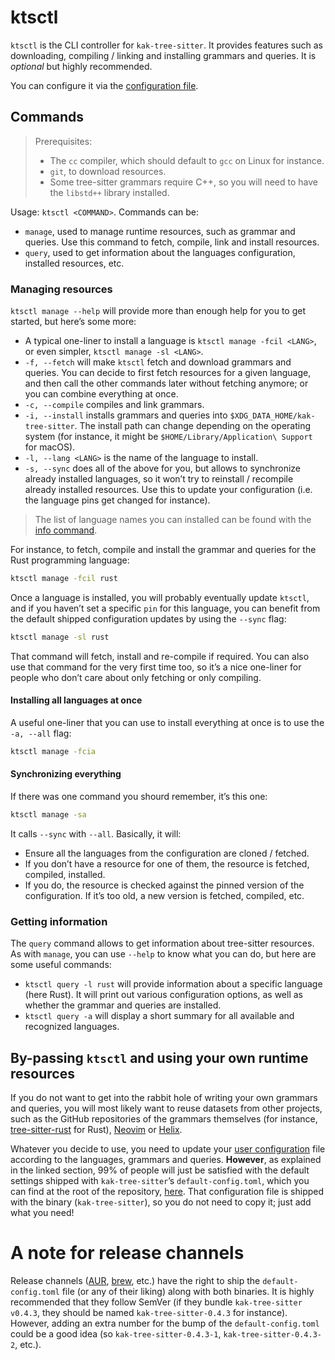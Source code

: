 # ktsctl

`ktsctl` is the CLI controller for `kak-tree-sitter`. It provides features such as downloading, compiling / linking and
installing grammars and queries. It is _optional_ but highly recommended.

You can configure it via the [configuration file](configuration.md).

## Commands

> Prerequisites:
>
> - The `cc` compiler, which should default to `gcc` on Linux for instance.
> - `git`, to download resources.
> - Some tree-sitter grammars require C++, so you will need to have the `libstd++` library installed.

Usage: `ktsctl <COMMAND>`. Commands can be:

- `manage`, used to manage runtime resources, such as grammar and queries. Use this command to fetch, compile, link
  and install resources.
- `query`, used to get information about the languages configuration, installed resources, etc.

### Managing resources

`ktsctl manage --help` will provide more than enough help for you to get started, but here’s some more:

- A typical one-liner to install a language is `ktsctl manage -fcil <LANG>`, or even simpler,
  `ktsctl manage -sl <LANG>`.
- `-f, --fetch` will make `ktsctl` fetch and download grammars and queries. You can decide to first fetch resources for
  a given language, and then call the other commands later without fetching anymore; or you can combine everything at
  once.
- `-c, --compile` compiles and link grammars.
- `-i, --install` installs grammars and queries into `$XDG_DATA_HOME/kak-tree-sitter`. The install path can change
  depending on the operating system (for instance, it might be `$HOME/Library/Application\ Support` for macOS).
- `-l, --lang <LANG>` is the name of the language to install.
- `-s, --sync` does all of the above for you, but allows to synchronize already installed languages, so it won’t try
  to reinstall / recompile already installed resources. Use this to update your configuration (i.e. the language pins
  get changed for instance).

> The list of language names you can installed can be found with the [info command](#getting-information).

For instance, to fetch, compile and install the grammar and queries for the Rust programming language:

```sh
ktsctl manage -fcil rust
```

Once a language is installed, you will probably eventually update `ktsctl`, and if you haven’t set a specific `pin` for
this language, you can benefit from the default shipped configuration updates by using the `--sync` flag:

```sh
ktsctl manage -sl rust
```

That command will fetch, install and re-compile if required. You can also use that command for the very first time too,
so it’s a nice one-liner for people who don’t care about only fetching or only compiling.

#### Installing all languages at once

A useful one-liner that you can use to install everything at once is to use the `-a, --all` flag:

```bash
ktsctl manage -fcia
```

#### Synchronizing everything

If there was one command you shourd remember, it’s this one:

```sh
ktsctl manage -sa
```

It calls `--sync` with `--all`. Basically, it will:

- Ensure all the languages from the configuration are cloned / fetched.
- If you don’t have a resource for one of them, the resource is fetched, compiled, installed.
- If you do, the resource is checked against the pinned version of the configuration. If it’s too old, a new version
  is fetched, compiled, etc.

### Getting information

The `query` command allows to get information about tree-sitter resources. As with `manage`, you can use `--help` to
know what you can do, but here are some useful commands:

- `ktsctl query -l rust` will provide information about a specific language (here Rust). It will print out various
  configuration options, as well as whether the grammar and queries are installed.
- `ktsctl query -a` will display a short summary for all available and recognized languages.

## By-passing `ktsctl` and using your own runtime resources

If you do not want to get into the rabbit hole of writing your own grammars and queries, you will most likely want to
reuse datasets from other projects, such as the GitHub repositories of the grammars themselves (for instance,
[tree-sitter-rust] for Rust), [Neovim] or [Helix].

Whatever you decide to use, you need to update your [user configuration](configuration.md) file according to the
languages, grammars and queries. **However**, as explained in the linked section, 99% of people will just be satisfied
with the default settings shipped with `kak-tree-sitter`’s `default-config.toml`, which you can find at the root of the
repository, [here](https://git.sr.ht/~hadronized/kak-tree-sitter/tree/master/item/kak-tree-sitter-config/default-config.toml).
That configuration file is shipped with the binary (`kak-tree-sitter`), so you do not need to copy it; just add what you
need!

# A note for release channels

Release channels ([AUR], [brew], etc.) have the right to ship the `default-config.toml` file (or any of their liking)
along with both binaries. It is highly recommended that they follow SemVer (if they bundle `kak-tree-sitter v0.4.3`,
they should be named `kak-tree-sitter-0.4.3` for instance). However, adding an extra number for the bump of the
`default-config.toml` could be a good idea (so `kak-tree-sitter-0.4.3-1`, `kak-tree-sitter-0.4.3-2`, etc.).

[tree-sitter-rust]: https://github.com/tree-sitter/tree-sitter-rust/tree/master/queries
[Neovim]: https://github.com/nvim-treesitter/nvim-treesitter/tree/master/queries
[Helix]: https://github.com/helix-editor/helix/tree/master/runtime/queries
[AUR]: https://aur.archlinux.org
[brew]: https://brew.sh
